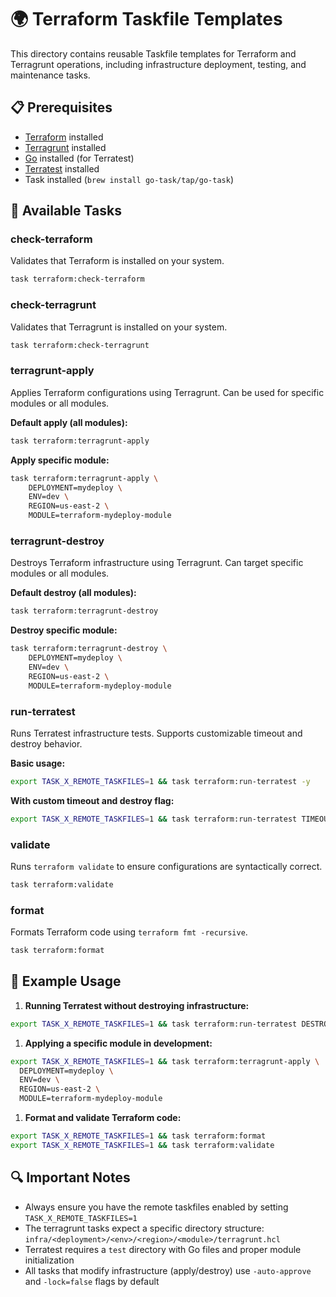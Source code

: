 # 🌍 Terraform Taskfile Templates

This directory contains reusable Taskfile templates for Terraform and
Terragrunt operations, including infrastructure deployment, testing, and
maintenance tasks.

## 📋 Prerequisites

- [Terraform](https://www.terraform.io/downloads.html) installed
- [Terragrunt](https://terragrunt.gruntwork.io) installed
- [Go](https://go.dev/dl/) installed (for Terratest)
- [Terratest](https://terratest.gruntwork.io) installed
- Task installed (`brew install go-task/tap/go-task`)

## 🎯 Available Tasks

### check-terraform

Validates that Terraform is installed on your system.

```bash
task terraform:check-terraform
```

### check-terragrunt

Validates that Terragrunt is installed on your system.

```bash
task terraform:check-terragrunt
```

### terragrunt-apply

Applies Terraform configurations using Terragrunt. Can be used for specific
modules or all modules.

**Default apply (all modules):**

```bash
task terraform:terragrunt-apply
```

**Apply specific module:**

```bash
task terraform:terragrunt-apply \
    DEPLOYMENT=mydeploy \
    ENV=dev \
    REGION=us-east-2 \
    MODULE=terraform-mydeploy-module
```

### terragrunt-destroy

Destroys Terraform infrastructure using Terragrunt. Can target specific modules
or all modules.

**Default destroy (all modules):**

```bash
task terraform:terragrunt-destroy
```

**Destroy specific module:**

```bash
task terraform:terragrunt-destroy \
    DEPLOYMENT=mydeploy \
    ENV=dev \
    REGION=us-east-2 \
    MODULE=terraform-mydeploy-module
```

### run-terratest

Runs Terratest infrastructure tests. Supports customizable timeout and destroy behavior.

**Basic usage:**

```bash
export TASK_X_REMOTE_TASKFILES=1 && task terraform:run-terratest -y
```

**With custom timeout and destroy flag:**

```bash
export TASK_X_REMOTE_TASKFILES=1 && task terraform:run-terratest TIMEOUT=30m DESTROY=false -y
```

### validate

Runs `terraform validate` to ensure configurations are syntactically correct.

```bash
task terraform:validate
```

### format

Formats Terraform code using `terraform fmt -recursive`.

```bash
task terraform:format
```

## 📝 Example Usage

1. **Running Terratest without destroying infrastructure:**

```bash
export TASK_X_REMOTE_TASKFILES=1 && task terraform:run-terratest DESTROY=false
```

1. **Applying a specific module in development:**

```bash
export TASK_X_REMOTE_TASKFILES=1 && task terraform:terragrunt-apply \
  DEPLOYMENT=mydeploy \
  ENV=dev \
  REGION=us-east-2 \
  MODULE=terraform-mydeploy-module
```

1. **Format and validate Terraform code:**

```bash
export TASK_X_REMOTE_TASKFILES=1 && task terraform:format
export TASK_X_REMOTE_TASKFILES=1 && task terraform:validate
```

## 🔍 Important Notes

- Always ensure you have the remote taskfiles enabled by setting `TASK_X_REMOTE_TASKFILES=1`
- The terragrunt tasks expect a specific directory structure: `infra/<deployment>/<env>/<region>/<module>/terragrunt.hcl`
- Terratest requires a `test` directory with Go files and proper module initialization
- All tasks that modify infrastructure (apply/destroy) use `-auto-approve` and
  `-lock=false` flags by default

